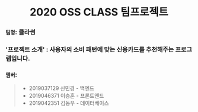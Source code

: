 # <center>2020 OSS CLASS 팀프로젝트</center>

### `팀명`: 클라썸 

### '프로젝트 소개' : 사용자의 소비 패턴에 맞는 신용카드를 추천해주는 프로그램입니다.

### `멤버`:
> * 2019037129 신민경 - 백엔드
> * 2019046371 이승훈 - 프론트엔드
> * 2019042351 김동우 - 데이터베이스
